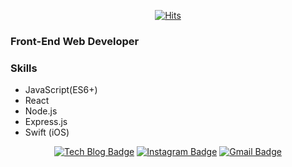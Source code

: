<div align=center>

[![Hits](https://hits.seeyoufarm.com/api/count/incr/badge.svg?url=https%3A%2F%2Fgithub.com%2FZellyPish&count_bg=%2379C83D&title_bg=%23555555&icon=&icon_color=%23E7E7E7&title=hits&edge_flat=false)](https://hits.seeyoufarm.com)

</div>

### Front-End Web Developer

### Skills
- JavaScript(ES6+)
- React
- Node.js
- Express.js
- Swift (iOS)

<div align=center>

[![Tech Blog Badge](http://img.shields.io/badge/-Tech%20blog-black?style=flat-square&logo=github&link=https://velog.io/@jadedcandy)](https://velog.io/@jadedcandy) 
[![Instagram Badge](https://img.shields.io/badge/-Instagram-dd2a7b?style=flat-square&logo=instagram&logoColor=white&link=https://www.instagram.com/kick._.bell)](https://www.instagram.com/kick._.bell) 
[![Gmail Badge](https://img.shields.io/badge/-Gmail-d14836?style=flat-square&logo=Gmail&logoColor=white&link=mailto:ehxhfl21@gmail.com)](mailto:ehxhfl21@gmail.com)
</div>
